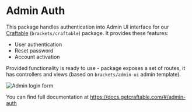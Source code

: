 # Admin Auth

This package handles authentication into Admin UI interface for our [Craftable](https://github.com/BRACKETS-by-TRIAD/craftable) (`brackets/craftable`) package. It provides these features:
- User authentication
- Reset password
- Account activation

Provided functionality is ready to use - package exposes a set of routes, it has controllers and views (based on `brackets/admin-ui` admin template).

![Admin login form](https://docs.getcraftable.com/assets/login-form.png "Admin login form")

You can find full documentation at https://docs.getcraftable.com/#/admin-auth
